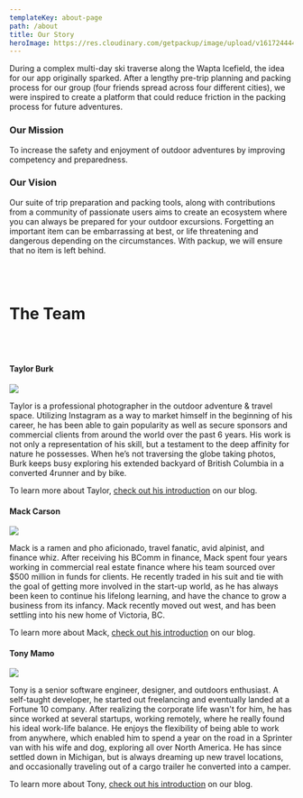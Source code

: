 ```yaml
---
templateKey: about-page
path: /about
title: Our Story
heroImage: https://res.cloudinary.com/getpackup/image/upload/v1617244442/getpackup/mountains_day.jpg
---
```

During a complex multi-day ski traverse along the Wapta Icefield, the idea for our app originally sparked. After a lengthy pre-trip planning and packing process for our group (four friends spread across four different cities), we were inspired to create a platform that could reduce friction in the packing process for future adventures. 

### Our Mission

To increase the safety and enjoyment of outdoor adventures by improving competency and preparedness.

### Our Vision

Our suite of trip preparation and packing tools, along with contributions from a community of passionate users aims to create an ecosystem where you can always be prepared for your outdoor excursions. Forgetting an important item can be embarrassing at best, or life threatening and dangerous depending on the circumstances. With packup, we will ensure that no item is left behind. 

<br></br>

# The Team

<br></br>

#### Taylor Burk

![](/img/j_kelsey_20191023_0625-2.jpg)

Taylor is a professional photographer in the outdoor adventure & travel space. Utilizing Instagram as a way to market himself in the beginning of his career, he has been able to gain popularity as well as secure sponsors and commercial clients from around the world over the past 6 years. His work is not only a representation of his skill, but a testament to the deep affinity for nature he possesses. When he’s not traversing the globe taking photos, Burk keeps busy exploring his extended backyard of British Columbia in a converted 4runner and by bike.

To learn more about Taylor, [check out his introduction](https://getpackup.com/blog/2020-09-10-meet-the-team-taylor-burk/) on our blog.

#### Mack Carson

![](/img/mackheadshot.jpg)

Mack is a ramen and pho aficionado, travel fanatic, avid alpinist, and finance whiz. After receiving his BComm in finance, Mack spent four years working in commercial real estate finance where his team sourced over $500 million in funds for clients. He recently traded in his suit and tie with the goal of getting more involved in the start-up world, as he has always been keen to continue his lifelong learning, and have the chance to grow a business from its infancy. Mack recently moved out west, and has been settling into his new home of Victoria, BC.

To learn more about Mack, [check out his introduction](https://getpackup.com/blog/2020-09-11-meet-the-team-mack-carson/) on our blog.

#### Tony Mamo

![](/img/tony.jpg)

Tony is a senior software engineer, designer, and outdoors enthusiast. A self-taught developer, he started out freelancing and eventually landed at a Fortune 10 company. After realizing the corporate life wasn't for him, he has since worked at several startups, working remotely, where he really found his ideal work-life balance. He enjoys the flexibility of being able to work from anywhere, which enabled him to spend a year on the road in a Sprinter van with his wife and dog, exploring all over North America. He has since settled down in Michigan, but is always dreaming up new travel locations, and occasionally traveling out of a cargo trailer he converted into a camper.

To learn more about Tony, [check out his introduction](https://getpackup.com/blog/2020-09-11-meet-the-team-tony-mamo/) on our blog.